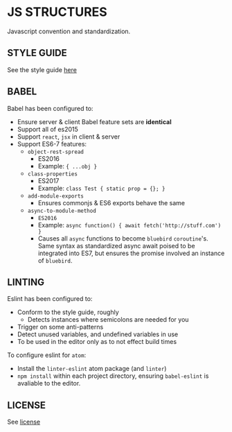 # JS STRUCTURES
Javascript convention and standardization.

## STYLE GUIDE
See the style guide [here](./style-guide/README.md)

## BABEL
Babel has been configured to:
- Ensure server & client Babel feature sets are **identical**
- Support all of es2015
- Support `react`, `jsx` in client & server
- Support ES6-7 features:
    - `object-rest-spread`
        - ES2016
        - Example: `{ ...obj }`
    - `class-properties`
        - ES2017
        - Example: `class Test { static prop = {}; }`
    - `add-module-exports`
        - Ensures commonjs & ES6 exports behave the same
    - `async-to-module-method`
        - `ES2016`
        - Example: `async function() { await fetch('http://stuff.com') }`
        - Causes all `async` functions to become `bluebird` `coroutine`'s. Same syntax as standardized async await poised to be integrated into ES7, but ensures the promise involved an instance of `bluebird`.

## LINTING
Eslint has been configured to:
- Conform to the style guide, roughly
    + Detects instances where semicolons are needed for you
- Trigger on some anti-patterns
- Detect unused variables, and undefined variables in use
- To be used in the editor only as to not effect build times

To configure eslint for `atom`:
- Install the `linter-eslint` atom package (and `linter`)
- `npm install` within each project directory, ensuring `babel-eslint` is avaliable to the editor.


## LICENSE

See [license](./LICENSE.md)
